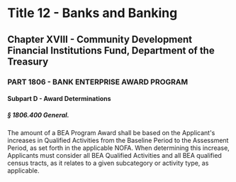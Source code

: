 
# Title 12 - Banks and Banking
## Chapter XVIII - Community Development Financial Institutions Fund, Department of the Treasury
### PART 1806 - BANK ENTERPRISE AWARD PROGRAM
#### Subpart D - Award Determinations
##### § 1806.400 General.

The amount of a BEA Program Award shall be based on the Applicant's increases in Qualified Activities from the Baseline Period to the Assessment Period, as set forth in the applicable NOFA. When determining this increase, Applicants must consider all BEA Qualified Activities and all BEA qualified census tracts, as it relates to a given subcategory or activity type, as applicable.
